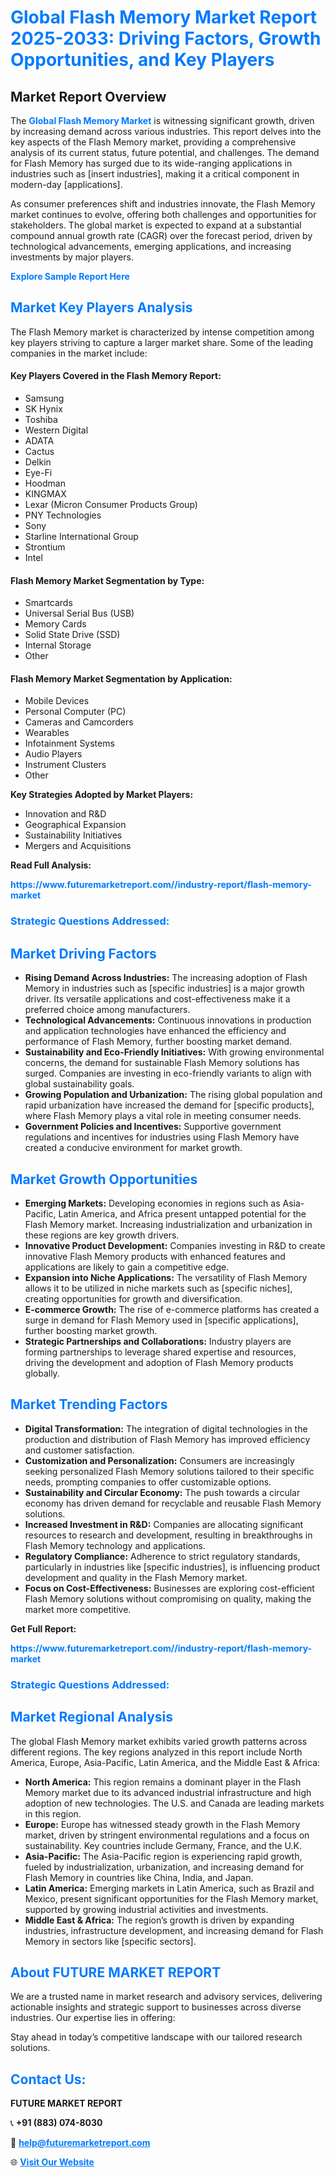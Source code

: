 <h1 style="color: #007BFF;">Global Flash Memory Market Report 2025-2033: Driving Factors, Growth Opportunities, and Key Players</h1>

<section id="overview">
<h2>Market Report Overview</h2>
<p>The <a href="https://www.futuremarketreport.com//industry-report/flash-memory-market" style="color: #007BFF; text-decoration: none;"><strong>Global Flash Memory Market</strong></a> is witnessing significant growth, driven by increasing demand across various industries. This report delves into the key aspects of the Flash Memory market, providing a comprehensive analysis of its current status, future potential, and challenges. The demand for Flash Memory has surged due to its wide-ranging applications in industries such as [insert industries], making it a critical component in modern-day [applications].</p>
<p>As consumer preferences shift and industries innovate, the Flash Memory market continues to evolve, offering both challenges and opportunities for stakeholders. The global market is expected to expand at a substantial compound annual growth rate (CAGR) over the forecast period, driven by technological advancements, emerging applications, and increasing investments by major players.</p>
</section>

<section id="overview">
<p><a href="https://www.futuremarketreport.com//request-sample/reportId=51469" style="color: #007BFF; text-decoration: none;"><strong>Explore Sample Report Here</strong></a></p>
</section>

<section id="key-players">
<h2 style="color: #007BFF;">Market Key Players Analysis</h2>
<p>The Flash Memory market is characterized by intense competition among key players striving to capture a larger market share. Some of the leading companies in the market include:</p>
<h4>Key Players Covered in the Flash Memory Report:</h4>
<ul><li>Samsung</li><li>SK Hynix</li><li>Toshiba</li><li>Western Digital</li><li>ADATA</li><li>Cactus</li><li>Delkin</li><li>Eye-Fi</li><li>Hoodman</li><li>KINGMAX</li><li>Lexar (Micron Consumer Products Group)</li><li>PNY Technologies</li><li>Sony</li><li>Starline International Group</li><li>Strontium</li><li>Intel</li></ul>
<h4>Flash Memory Market Segmentation by Type:</h4>
<ul><li>Smartcards</li><li>Universal Serial Bus (USB)</li><li>Memory Cards</li><li>Solid State Drive (SSD)</li><li>Internal Storage</li><li>Other</li></ul>

<h4>Flash Memory Market Segmentation by Application:</h4>
<ul><li>Mobile Devices</li><li>Personal Computer (PC)</li><li>Cameras and Camcorders</li><li>Wearables</li><li>Infotainment Systems</li><li>Audio Players</li><li>Instrument Clusters</li><li>Other</li></ul>
<p><strong>Key Strategies Adopted by Market Players:</strong></p>
<ul>
<li>Innovation and R&D</li>
<li>Geographical Expansion</li>
<li>Sustainability Initiatives</li>
<li>Mergers and Acquisitions</li>
</ul>
</section>

<section>
<p><strong>Read Full Analysis: </strong></p><a href="https://www.futuremarketreport.com//industry-report/flash-memory-market" style="color: #007BFF; text-decoration: none;"><strong>https://www.futuremarketreport.com//industry-report/flash-memory-market</strong></a>
<h3 style="color: #007BFF;">Strategic Questions Addressed:</h3>
</section>

<section id="driving-factors">
<h2 style="color: #007BFF;">Market Driving Factors</h2>
<ul>
<li><strong>Rising Demand Across Industries:</strong> The increasing adoption of Flash Memory in industries such as [specific industries] is a major growth driver. Its versatile applications and cost-effectiveness make it a preferred choice among manufacturers.</li>
<li><strong>Technological Advancements:</strong> Continuous innovations in production and application technologies have enhanced the efficiency and performance of Flash Memory, further boosting market demand.</li>
<li><strong>Sustainability and Eco-Friendly Initiatives:</strong> With growing environmental concerns, the demand for sustainable Flash Memory solutions has surged. Companies are investing in eco-friendly variants to align with global sustainability goals.</li>
<li><strong>Growing Population and Urbanization:</strong> The rising global population and rapid urbanization have increased the demand for [specific products], where Flash Memory plays a vital role in meeting consumer needs.</li>
<li><strong>Government Policies and Incentives:</strong> Supportive government regulations and incentives for industries using Flash Memory have created a conducive environment for market growth.</li>
</ul>
</section>

<section id="growth-opportunities">
<h2 style="color: #007BFF;">Market Growth Opportunities</h2>
<ul>
<li><strong>Emerging Markets:</strong> Developing economies in regions such as Asia-Pacific, Latin America, and Africa present untapped potential for the Flash Memory market. Increasing industrialization and urbanization in these regions are key growth drivers.</li>
<li><strong>Innovative Product Development:</strong> Companies investing in R&D to create innovative Flash Memory products with enhanced features and applications are likely to gain a competitive edge.</li>
<li><strong>Expansion into Niche Applications:</strong> The versatility of Flash Memory allows it to be utilized in niche markets such as [specific niches], creating opportunities for growth and diversification.</li>
<li><strong>E-commerce Growth:</strong> The rise of e-commerce platforms has created a surge in demand for Flash Memory used in [specific applications], further boosting market growth.</li>
<li><strong>Strategic Partnerships and Collaborations:</strong> Industry players are forming partnerships to leverage shared expertise and resources, driving the development and adoption of Flash Memory products globally.</li>
</ul>
</section>

<section id="trending-factors">
<h2 style="color: #007BFF;">Market Trending Factors</h2>
<ul>
<li><strong>Digital Transformation:</strong> The integration of digital technologies in the production and distribution of Flash Memory has improved efficiency and customer satisfaction.</li>
<li><strong>Customization and Personalization:</strong> Consumers are increasingly seeking personalized Flash Memory solutions tailored to their specific needs, prompting companies to offer customizable options.</li>
<li><strong>Sustainability and Circular Economy:</strong> The push towards a circular economy has driven demand for recyclable and reusable Flash Memory solutions.</li>
<li><strong>Increased Investment in R&D:</strong> Companies are allocating significant resources to research and development, resulting in breakthroughs in Flash Memory technology and applications.</li>
<li><strong>Regulatory Compliance:</strong> Adherence to strict regulatory standards, particularly in industries like [specific industries], is influencing product development and quality in the Flash Memory market.</li>
<li><strong>Focus on Cost-Effectiveness:</strong> Businesses are exploring cost-efficient Flash Memory solutions without compromising on quality, making the market more competitive.</li>
</ul>
</section>

<section>
<p><strong>Get Full Report: </strong></p><a href="https://www.futuremarketreport.com//industry-report/flash-memory-market" style="color: #007BFF; text-decoration: none;"><strong>https://www.futuremarketreport.com//industry-report/flash-memory-market</strong></a>
<h3 style="color: #007BFF;">Strategic Questions Addressed:</h3>
</section>


<section id="regional-analysis">
<h2 style="color: #007BFF;">Market Regional Analysis</h2>
<p>The global Flash Memory market exhibits varied growth patterns across different regions. The key regions analyzed in this report include North America, Europe, Asia-Pacific, Latin America, and the Middle East & Africa:</p>
<ul>
<li><strong>North America:</strong> This region remains a dominant player in the Flash Memory market due to its advanced industrial infrastructure and high adoption of new technologies. The U.S. and Canada are leading markets in this region.</li>
<li><strong>Europe:</strong> Europe has witnessed steady growth in the Flash Memory market, driven by stringent environmental regulations and a focus on sustainability. Key countries include Germany, France, and the U.K.</li>
<li><strong>Asia-Pacific:</strong> The Asia-Pacific region is experiencing rapid growth, fueled by industrialization, urbanization, and increasing demand for Flash Memory in countries like China, India, and Japan.</li>
<li><strong>Latin America:</strong> Emerging markets in Latin America, such as Brazil and Mexico, present significant opportunities for the Flash Memory market, supported by growing industrial activities and investments.</li>
<li><strong>Middle East & Africa:</strong> The region’s growth is driven by expanding industries, infrastructure development, and increasing demand for Flash Memory in sectors like [specific sectors].</li>
</ul>
</section>

<footer>
<h2 style="color: #007BFF;">About FUTURE MARKET REPORT</h2>
<p>We are a trusted name in market research and advisory services, delivering actionable insights and strategic support to businesses across diverse industries. Our expertise lies in offering:</p>

<p>Stay ahead in today’s competitive landscape with our tailored research solutions.</p>

<h2 style="color: #007BFF;">Contact Us:</h2>
<p><strong>FUTURE MARKET REPORT</strong></p>
<p>📞 <strong>+91 (883) 074-8030</strong></p>
<p>📧 <strong><a href="mailto:help@futuremarketreport.com" style="color: #007BFF;">help@futuremarketreport.com</a></strong></p>
<p>🌐 <strong><a href="https://www.futuremarketreport.com/" style="color: #007BFF;">Visit Our Website</a></strong></p>
</footer>